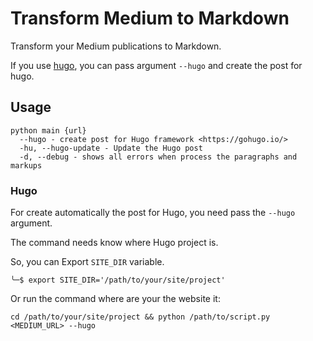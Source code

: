 # Transform Medium to Markdown

Transform your Medium publications to Markdown.

If you use [hugo](http://gohugo.io), you can pass argument `--hugo` and create the post for hugo.

## Usage

```
python main {url}
  --hugo - create post for Hugo framework <https://gohugo.io/>
  -hu, --hugo-update - Update the Hugo post
  -d, --debug - shows all errors when process the paragraphs and markups
```

### Hugo

For create automatically the post for Hugo, you need pass the `--hugo` argument.

The command needs know where Hugo project is.

So, you can Export `SITE_DIR` variable.
```
╰─$ export SITE_DIR='/path/to/your/site/project'
```

Or run the command where are your the website it:
```
cd /path/to/your/site/project && python /path/to/script.py <MEDIUM_URL> --hugo
```
